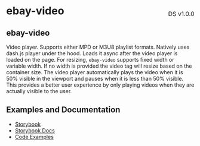 <h1 style='display: flex; justify-content: space-between; align-items: center;'>
    <span>
        ebay-video
    </span>
    <span style='font-weight: normal; font-size: medium; margin-bottom: -15px;'>
        DS v1.0.0
    </span>
</h1>

## ebay-video

Video player. Supports either MPD or M3U8 playlist formats.
Natively uses dash.js player under the hood. Loads it async after the video player is loaded on the page.
For resizing, `ebay-video` supports fixed width or variable width. If no width is provided the video tag will resize based on the container size.
The video player automatically plays the video when it is 50% visible in the viewport and pauses when it is less than 50% visible. This provides a better user experience by only playing videos when they are actually visible to the user.

## Examples and Documentation

- [Storybook](https://ebay.github.io/evo-web/ebayui-core/?path=/story/media-ebay-video)
- [Storybook Docs](https://ebay.github.io/evo-web/ebayui-core/?path=/docs/media-ebay-video)
- [Code Examples](https://github.com/eBay/evo-web/tree/main/packages/ebayui-core/src/components/ebay-video/examples)
